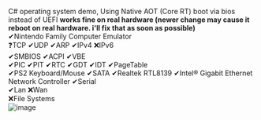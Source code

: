 C# operating system demo, Using Native AOT (Core RT) boot via bios instead of UEFI **works fine on real hardware (newer change may cause it reboot on real hardware. i'll fix that as soon as possible)**  
✔Nintendo Family Computer Emulator  
❓TCP  ✔UDP  ✔ARP  ✔IPv4  ❌IPv6  
✔SMBIOS  ✔ACPI  ✔VBE  
✔PIC  ✔PIT  ✔RTC  ✔GDT  ✔IDT  ✔PageTable  
✔PS2 Keyboard/Mouse  ✔SATA  ✔Realtek RTL8139  ✔Intel® Gigabit Ethernet Network Controller  ✔Serial  
✔Lan  ❌Wan  
❌File Systems  
![image](https://github.com/nifanfa/Solution1/blob/master/Screenshot.png)
